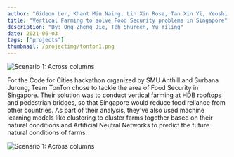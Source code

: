 ```yaml
---
author: "Gideon Ler, Khant Min Naing, Lin Xin Rose, Tan Xin Yi, Yeoshi Tan"
title: "Vertical Farming to solve Food Security problems in Singapore"
description: "By: Ong Zheng Jie, Teh Shureen, Yu Yiling"
date: 2021-06-03
tags: ["projects"]
thumbnail: /projectimg/tonton1.png
---
```

![Scenario 1: Across columns](/projectimg/tonton2.png)

For the Code for Cities hackathon organized by SMU Anthill and Surbana Jurong, Team TonTon chose to tackle the area of Food Security in Singapore. Their solution was to conduct vertical farming at HDB rooftops and pedestrian bridges, so that Singapore would reduce food reliance from other countries. As part of their analysis, they've also used machine learning models like clustering to cluster farms together based on their natural conditions and Artificial Neutral Networks to predict the future natural conditions of farms. 

![Scenario 1: Across columns](/projectimg/tonton3.png)

